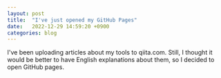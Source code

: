 ```yaml
---
layout: post
title:  "I've just opened my GitHub Pages"
date:   2022-12-29 14:59:20 +0900
categories: blog
---
```


I've been uploading articles about my tools to qiita.com. Still, I thought it would be better to have English explanations about them, so I decided to open GitHub pages.